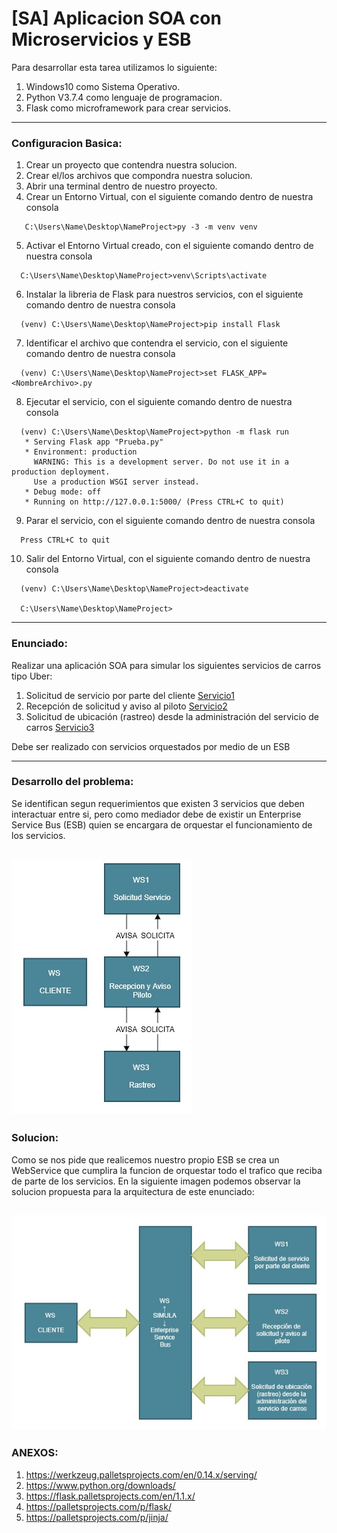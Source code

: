 [SA] Aplicacion SOA con Microservicios y ESB
===

Para desarrollar esta tarea utilizamos lo siguiente:
  1. Windows10 como Sistema Operativo.
  2. Python V3.7.4 como lenguaje de programacion.
  3. Flask como microframework para crear servicios.
---

### Configuracion Basica:

  1.  Crear un proyecto que contendra nuestra solucion.
  2.  Crear el/los archivos que compondra nuestra solucion.
  3.  Abrir una terminal dentro de nuestro proyecto.
  4.  Crear un Entorno Virtual, con el siguiente comando dentro de nuestra consola
  ```
     C:\Users\Name\Desktop\NameProject>py -3 -m venv venv
  ```
  5.  Activar el Entorno Virtual creado, con el siguiente comando dentro de nuestra consola
  ```
    C:\Users\Name\Desktop\NameProject>venv\Scripts\activate
  ```
  6.  Instalar la libreria de Flask para nuestros servicios, con el siguiente comando dentro de nuestra consola
  ```
    (venv) C:\Users\Name\Desktop\NameProject>pip install Flask
  ```
  7.  Identificar el archivo que contendra el servicio, con el siguiente comando dentro de nuestra consola
  ```
    (venv) C:\Users\Name\Desktop\NameProject>set FLASK_APP=<NombreArchivo>.py
  ```
  8.  Ejecutar el servicio, con el siguiente comando dentro de nuestra consola
  ```
    (venv) C:\Users\Name\Desktop\NameProject>python -m flask run
     * Serving Flask app "Prueba.py"
     * Environment: production
       WARNING: This is a development server. Do not use it in a production deployment.
       Use a production WSGI server instead.
     * Debug mode: off
     * Running on http://127.0.0.1:5000/ (Press CTRL+C to quit)
  ```
  9.  Parar el servicio, con el siguiente comando dentro de nuestra consola
  ```
    Press CTRL+C to quit
  ```
  10.  Salir del Entorno Virtual, con el siguiente comando dentro de nuestra consola
  ```
    (venv) C:\Users\Name\Desktop\NameProject>deactivate
    
    C:\Users\Name\Desktop\NameProject>
  ```
---
### Enunciado:
Realizar una aplicación SOA para simular los siguientes servicios de carros tipo Uber:

1. Solicitud de servicio por parte del cliente    [Servicio1](Service1_SolicitudServicioCliente/README.md)
2. Recepción de solicitud y aviso al piloto       [Servicio2](Service2_SolicitudServicioPiloto/README.md)
3. Solicitud de ubicación (rastreo) desde la administración del servicio de carros    [Servicio3](Service3_SolicitudRastreo/README.md)

Debe ser realizado con servicios orquestados por medio de un ESB

---

### Desarrollo del problema:

Se identifican segun requerimientos que existen 3 servicios que deben interactuar entre si, pero como mediador debe de existir un Enterprise Service Bus (ESB) quien se encargara de orquestar el funcionamiento de los servicios.

![](Images/IMG9.jpg)
---

### Solucion:

Como se nos pide que realicemos nuestro propio ESB se crea un WebService que cumplira la funcion de orquestar todo el trafico que reciba de parte de los servicios.
En la siguiente imagen podemos observar la solucion propuesta para la arquitectura de este enunciado:

![](Images/IMG5.jpg)
---

### ANEXOS:

1.  https://werkzeug.palletsprojects.com/en/0.14.x/serving/
2.  https://www.python.org/downloads/
3.  https://flask.palletsprojects.com/en/1.1.x/
4.  https://palletsprojects.com/p/flask/
5.  https://palletsprojects.com/p/jinja/


